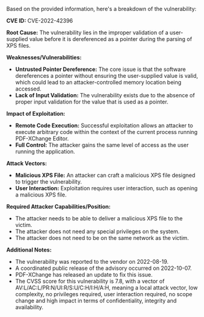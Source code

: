 Based on the provided information, here's a breakdown of the vulnerability:

**CVE ID:** CVE-2022-42396

**Root Cause:** The vulnerability lies in the improper validation of a user-supplied value before it is dereferenced as a pointer during the parsing of XPS files.

**Weaknesses/Vulnerabilities:**
*   **Untrusted Pointer Dereference:** The core issue is that the software dereferences a pointer without ensuring the user-supplied value is valid, which could lead to an attacker-controlled memory location being accessed.
*   **Lack of Input Validation:** The vulnerability exists due to the absence of proper input validation for the value that is used as a pointer.

**Impact of Exploitation:**
*   **Remote Code Execution:** Successful exploitation allows an attacker to execute arbitrary code within the context of the current process running PDF-XChange Editor.
*   **Full Control:** The attacker gains the same level of access as the user running the application.

**Attack Vectors:**
*   **Malicious XPS File:** An attacker can craft a malicious XPS file designed to trigger the vulnerability.
*   **User Interaction:** Exploitation requires user interaction, such as opening a malicious XPS file.

**Required Attacker Capabilities/Position:**
*   The attacker needs to be able to deliver a malicious XPS file to the victim.
*   The attacker does not need any special privileges on the system.
*   The attacker does not need to be on the same network as the victim.

**Additional Notes:**
*   The vulnerability was reported to the vendor on 2022-08-19.
*   A coordinated public release of the advisory occurred on 2022-10-07.
*   PDF-XChange has released an update to fix this issue.
* The CVSS score for this vulnerability is 7.8, with a vector of AV:L/AC:L/PR:N/UI:R/S:U/C:H/I:H/A:H, meaning a local attack vector, low complexity, no privileges required, user interaction required, no scope change and high impact in terms of confidentiality, integrity and availability.